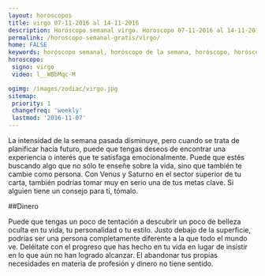 ```yaml
---
layout: horoscopos
title: virgo 07-11-2016 al 14-11-2016 
description: Horóscopo semanal virgo. Horoscopo 07-11-2016 al 14-11-2016. Horoscopos univision gratis
permalink: /horoscopo-semanal-gratis/virgo/
home: FALSE
keywords: horóscopo semanal, horóscopo de la semana, horóscopo, horóscopo gratis,horóscopos, horóscopo esperanza gracia, horoscopos virgo la semana, horóscopos gratis, Tarot, Astrologia, Zodíaco, virgo, horoscopo gratis
horoscopo:
 signo: virgo
 video: l__WBbMqc-M

ogimg: /images/zodiac/virgo.jpg
sitemap:
 priority: 1
 changefreq: 'weekly'
 lastmod: '2016-11-07'
---
```



La intensidad de la semana pasada disminuye, pero cuando se trata de planificar hacia futuro, puede que tengas deseos de encontrar una experiencia o interés que te satisfaga emocionalmente. Puede que estés buscando algo que no sólo te enseñe sobre la vida, sino que también te cambie como persona. Con Venus y Saturno en el sector superior de tu carta, también podrías tomar muy en serio una de tus metas clave. Si alguien tiene un consejo para ti, tómalo.

##Dinero

Puede que tengas un poco de tentación a descubrir un poco de belleza oculta en tu vida, tu personalidad o tu estilo. Justo debajo de la superficie, podrías ser una persona completamente diferente a la que todo el mundo ve. Deléitate con el progreso que has hecho en tu vida en lugar de insistir en lo que aún no han logrado alcanzar. El abandonar tus propias necesidades en materia de profesión y dinero no tiene sentido.